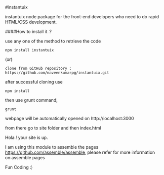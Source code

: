#instantuix

instantuix node package for the front-end developers who need to do rapid HTML/CSS development.

####How to install it .?

use any one of the method to retrieve the code
```
npm install instantuix
```
(or)

```
clone from GitHub repository : https://github.com/naveenkumarpg/instantuix.git
```

after successful cloning use

```
npm install
```
then use grunt command,

```
grunt
```

webpage will be automatically opened on http://localhost:3000

from there go to site folder and then index.html

Hola.! your site is up.

I am using this module to assemble the pages https://github.com/assemble/assemble, please refer for more information on assemble pages


Fun Coding :)
